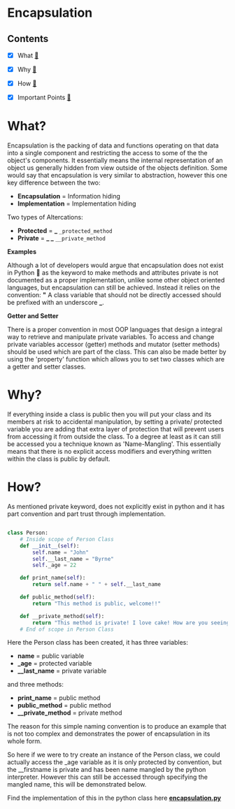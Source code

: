 # Encapsulation

## **Contents**

- [x] What [:file_folder:](#What?)

- [x] Why [:file_folder:](#Why?)

- [x] How [:file_folder:](#How?)

- [x] Important Points [:file_folder:](#important-points)

# What?

Encapsulation is the packing of data and functions operating on that data into a single component and restricting the access
to some of the the object's components. It essentially means the internal representation of an object us generally hidden from
view outside of the objects definition. Some would say that encapsulation is very similar to abstraction, however this one key difference
between the two: <br>
* **Encapsulation** = Information hiding
* **Implementation** = Implementation hiding

Two types of Altercations: <br>
* **Protected** = **_** `_protected_method`
* **Private** = **_ _** `__private_method`

**Examples** 

Although a lot of developers would argue that encapsulation does not exist in Python :snake: as the keyword to make
methods and attributes private is not documented as a proper implementation, unlike some other object oriented languages, but
encapsulation can still be achieved. Instead it relies on the convention: **"** A class variable that should not be directly accessed
should be prefixed with an underscore **_**.

**Getter and Setter**

There is a proper convention in most OOP languages that design a integral way to retrieve and manipulate private variables. To
access and change private variables accessor (getter) methods and mutator (setter methods) should be used which are part of
the class. This can also be made better by using the 'property' function which allows you to set two classes which are a getter and
setter classes.

 # Why?
 
If everything inside a class is public then you will put your class and its members at risk to accidental manipulation,
by setting a private/ protected variable you are adding that extra layer of protection that will prevent users from accessing it from
outside the class. To a degree at least as it can still be accessed you a technique known as 'Name-Mangling'. This essentially means that there is
no explicit access modifiers and everything written within the class is public by default.
 
 # How?
 
As mentioned private keyword, does not explicitly exist in python and it has part convention and part trust
through implementation. 

```python

class Person:
    # Inside scope of Person Class
    def __init__(self):  
        self.name = "John"  
        self.__last_name = "Byrne"  
        self._age = 22  

    def print_name(self):
        return self.name + " " + self.__last_name    

    def public_method(self):  
        return "This method is public, welcome!!"

    def __private_method(self):  
        return "This method is private! I love cake! How are you seeing this?!"
    # End of scope in Person Class
```

Here the Person class has been created, it has three variables:
* **name** = public variable
* **_age** = protected variable
* **__last_name** = private variable 

and three methods:
* **print_name** = public method
* **public_method** = public method
* **__private_method** = private method

The reason for this simple naming convention is to produce an example that is not too complex and demonstrates the power of
encapsulation in its whole form. 

So here if we were to try create an instance of the Person class, we could actually access the _age variable as it is only protected
by convention, but the __firstname is private and has been name mangled by the python interpreter. However this can still be accessed
through specifying the mangled name, this will be demonstrated below.




Find the implementation of this in the python class here [**encapsulation.py**](encapsulation.py)